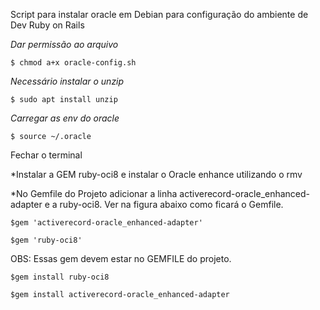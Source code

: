 Script para instalar oracle em Debian para configuração do ambiente de Dev Ruby on Rails

*Dar permissão ao arquivo*

    $ chmod a+x oracle-config.sh

*Necessário instalar o unzip*

    $ sudo apt install unzip
    
*Carregar as env do oracle*

    $ source ~/.oracle
    
 Fechar o terminal 
 
*Instalar a GEM ruby-oci8  e instalar o Oracle enhance utilizando o rmv

*No Gemfile do Projeto adicionar a linha activerecord-oracle_enhanced-adapter e a ruby-oci8. Ver na figura abaixo como ficará o Gemfile.


    $gem 'activerecord-oracle_enhanced-adapter'
    
    $gem 'ruby-oci8'
    
OBS: Essas gem devem estar no GEMFILE do projeto.
    
    $gem install ruby-oci8
    
    $gem install activerecord-oracle_enhanced-adapter



